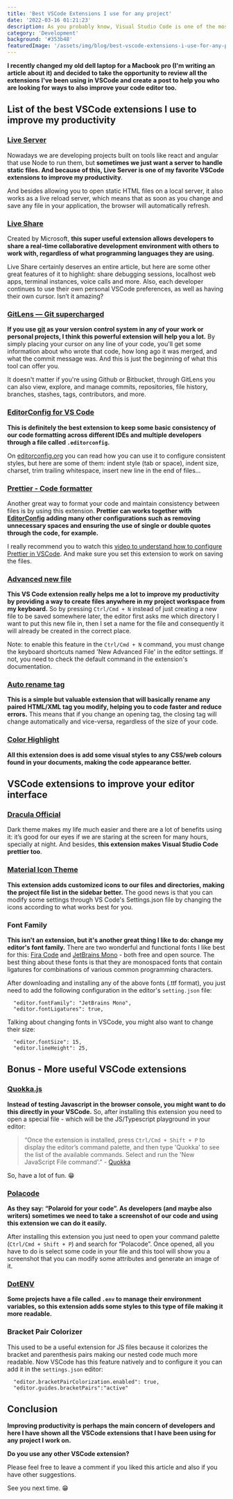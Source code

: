 ```yaml
---
title: 'Best VSCode Extensions I use for any project'
date: '2022-03-16 01:21:23'
description: As you probably know, Visual Studio Code is one of the most popular code editors for frontend developers and here I will show you which extensions I use in my day-to-day programming.
category: 'Development'
background: '#353b48'
featuredImage: '/assets/img/blog/best-vscode-extensions-i-use-for-any-project.jpg'
---
```


**I recently changed my old dell laptop for a Macbook pro (I'm writing an article about it) and decided to take the opportunity to review all the extensions I've been using in VSCode and create a post to help you who are looking for ways to also improve your code editor too.**

## List of the best VSCode extensions I use to improve my productivity

### [Live Server](https://marketplace.visualstudio.com/items?itemName=ritwickdey.LiveServer)

Nowadays we are developing projects built on tools like react and angular that use Node to run them, but **sometimes we just want a server to handle static files. And because of this, Live Server is one of my favorite VSCode extensions to improve my productivity**.

And besides allowing you to open static HTML files on a local server, it also works as a live reload server, which means that as soon as you change and save any file in your application, the browser will automatically refresh.

### [Live Share](https://marketplace.visualstudio.com/items?itemName=MS-vsliveshare.vsliveshare)

Created by Microsoft, **this super useful extension allows developers to share a real-time collaborative development environment with others to work with, regardless of what programming languages they are using.**

Live Share certainly deserves an entire article, but here are some other great features of it to highlight: share debugging sessions, localhost web apps, terminal instances, voice calls and more. Also, each developer continues to use their own personal VSCode preferences, as well as having their own cursor. Isn’t it amazing?

### [GitLens — Git supercharged](https://marketplace.visualstudio.com/items?itemName=eamodio.gitlens)

**If you use [git](https://git-scm.com/) as your version control system in any of your work or personal projects, I think this powerful extension will help you a lot.** By simply placing your cursor on any line of your code, you'll get some information about who wrote that code, how long ago it was merged, and what the commit message was. And this is just the beginning of what this tool can offer you.

It doesn't matter if you're using Github or Bitbucket, through GitLens you can also view, explore, and manage commits, repositories, file history, branches, stashes, tags, contributors, and more.

### [EditorConfig for VS Code](https://marketplace.visualstudio.com/items?itemName=EditorConfig.EditorConfig)

**This is definitely the best extension to keep some basic consistency of our code formatting across different IDEs and multiple developers through a file called `.editorconfig`.**

On [editorconfig.org](https://editorconfig.org/) you can read how you can use it to configure consistent styles, but here are some of them: indent style (tab or space), indent size, charset, trim trailing whitespace, insert new line in the end of files…

### [Prettier - Code formatter](https://marketplace.visualstudio.com/items?itemName=esbenp.prettier-vscode)

Another great way to format your code and maintain consistency between files is by using this extension. **Prettier can works together with [EditorConfig](https://marketplace.visualstudio.com/items?itemName=EditorConfig.EditorConfig) adding many other configurations such as removing unnecessary spaces and ensuring the use of single or double quotes through the code, for example.**

I really recommend you to watch this [video to understand how to configure Prettier in VSCode](https://www.youtube.com/watch?v=h3PJjP0nE98&ab_channel=JamesQQuick). And make sure you set this extension to work on saving the files.

### [Advanced new file](https://marketplace.visualstudio.com/items?itemName=patbenatar.advanced-new-file)

**This VS Code extension really helps me a lot to improve my productivity by providing a way to create files anywhere in my project workspace from my keyboard.** So by pressing `Ctrl/Cmd + N` instead of just creating a new file to be saved somewhere later, the editor first asks me which directory I want to put this new file in, then I set a name for the file and consequently it will already be created in the correct place.

Note: to enable this feature in the `Ctrl/Cmd + N` command, you must change the keyboard shortcuts named 'New Advanced File' in the editor settings. If not, you need to check the default command in the extension's documentation.

### [Auto rename tag](https://marketplace.visualstudio.com/items?itemName=formulahendry.auto-rename-tag)

**This is a simple but valuable extension that will basically rename any paired HTML/XML tag you modify, helping you to code faster and reduce errors.** This means that if you change an opening tag, the closing tag will change automatically and vice-versa, regardless of the size of your code.

### [Color Highlight](https://marketplace.visualstudio.com/items?itemName=naumovs.color-highlight)

**All this extension does is add some visual styles to any CSS/web colours found in your documents, making the code appearance better.**

## VSCode extensions to improve your editor interface

### [Dracula Official](https://marketplace.visualstudio.com/items?itemName=dracula-theme.theme-dracula)

Dark theme makes my life much easier and there are a lot of benefits using it: it’s good for our eyes if we are staring at the screen for many hours, specially at night. And besides, **this extension makes Visual Studio Code prettier too**.

### [Material Icon Theme](https://marketplace.visualstudio.com/items?itemName=PKief.material-icon-theme)

**This extension adds customized icons to our files and directories, making the project file list in the sidebar better.** The good news is that you can modify some settings through VS Code's Settings.json file by changing the icons according to what works best for you.

### Font Family

**This isn't an extension, but it's another great thing I like to do: change my editor's font family.** There are two wonderful and functional fonts I like best for this: [Fira Code](https://github.com/tonsky/FiraCode) and [JetBrains Mono](https://github.com/JetBrains/JetBrainsMono) - both free and open source. The best thing about these fonts is that they are monospaced fonts that contain ligatures for combinations of various common programming characters.

After downloading and installing any of the above fonts (.ttf format), you just need to add the following configuration in the editor's `setting.json` file:

```
  "editor.fontFamily": "JetBrains Mono",
  "editor.fontLigatures": true,
```

Talking about changing fonts in VSCode, you might also want to change their size:

```
  "editor.fontSize": 15,
  "editor.lineHeight": 25,
```

## Bonus - More useful VSCode extensions

### [Quokka.js](https://marketplace.visualstudio.com/items?itemName=WallabyJs.quokka-vscode)

**Instead of testing Javascript in the browser console, you might want to do this directly in your VSCode.** So, after installing this extension you need to open a special file - which will be the JS/Typescript playground in your editor:

> “Once the extension is installed, press `Ctrl/Cmd + Shift + P` to display the editor’s command palette, and then type 'Quokka' to see the list of the available commands. Select and run the 'New JavaScript File command'.” - [Quokka](https://quokkajs.com/docs/#getting-started)

So, have a lot of fun. 😁

### [Polacode](https://marketplace.visualstudio.com/items?itemName=pnp.polacode)

**As they say: “Polaroid for your code”. As developers (and maybe also writers) sometimes we need to take a screenshot of our code and using this extension we can do it easily.**

After installing this extension you just need to open your command palette (`Ctrl/Cmd + Shift + P`) and search for “Polacode”. Once opened, all you have to do is select some code in your file and this tool will show you a screenshot that you can modify some attributes and generate an image of it.

### [DotENV](https://marketplace.visualstudio.com/items?itemName=mikestead.dotenv)

**Some projects have a file called `.env` to manage their environment variables, so this extension adds some styles to this type of file making it more readable.**

### Bracket Pair Colorizer

This used to be a useful extension for JS files because it colorizes the bracket and parenthesis pairs making our nested code much more readable. Now VSCode has this feature natively and to configure it you can add it in the `settings.json` editor:

```
  "editor.bracketPairColorization.enabled": true,
  "editor.guides.bracketPairs":"active"
```

## Conclusion

**Improving productivity is perhaps the main concern of developers and here I have shown all the VSCode extensions that I have been using for any project I work on.**

**Do you use any other VSCode extension?**

Please feel free to leave a comment if you liked this article and also if you have other suggestions.

See you next time. 😁
